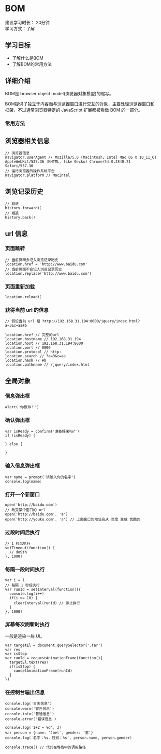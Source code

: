 # BOM
建议学习时长： 20分钟  
学习方式：了解  

## 学习目标
* 了解什么是BOM
* 了解BOM的常用方法

## 详细介绍
BOM是 browser object model(浏览器对象模型)的缩写。

BOM提供了独立于内容而与浏览器窗口进行交互的对象，主要处理浏览器窗口和框架，不过通常浏览器特定的 JavaScript 扩展都被看做 BOM 的一部分。

### 常用方法
## 浏览器相关信息
```
// 浏览器信息
navigator.userAgent // Mozilla/5.0 (Macintosh; Intel Mac OS X 10_11_6) AppleWebKit/537.36 (KHTML, like Gecko) Chrome/54.0.2840.71 Safari/537.36
// 运行浏览器的操作系统平台
navigator.platform // MacIntel
```

## 浏览记录历史
```
// 前进
history.forward()
// 后退
history.back()
```

## url 信息
### 页面跳转
```
// 当前页面会记入浏览记录历史
location.href = 'http://www.baidu.com'
// 当前页面不会记入浏览记录历史
location.replace('http://www.baidu.com')
```

### 页面重新加载
```
location.reload()
```

### 获得当前 url 的信息
```
// 假设当前 url 是 http://192.168.31.194:8000/jquery/index.html?a=3&c=aa#b

location.href // 完整的url
location.hostname // 192.168.31.194
location.host // 192.168.31.194:8000
location.port // 8000
location.protocol // http:
location.search // ?a=3&c=aa
location.hash // #b
location.pathname // /jquery/index.html

```

## 全局对象
### 信息弹出框
```
alert('你很帅！')
```

### 确认弹出框
```
var isReady = confirm('准备好来吗?')
if (isReady) {
  
} else {
  
}
```

### 输入信息弹出框
```
var name = prompt('请输入你的名字')
console.log(name)
```

### 打开一个新窗口
```
open('http://baidu.com')
// 改变某个窗口的 url
open('http://baidu.com', 'a')
open('http://youku.com', 'a') // 上面窗口的地址会从 百度 变成 优酷的
```

### 过段时间后执行
```
// 1 秒后执行
setTimeout(function() {
  // doSth
}, 1000)

```

### 每隔一段时间执行
```
var i = 1
// 每隔 1 秒后执行
var runId = setInterval(function(){
  console.log(i++)
  if(i >= 10) {
    clearInterval(runId) // 停止执行
  }
}, 1000)
```

### 屏幕每次刷新时执行
一般是渲染一些 UI。
```
var targetEl = document.querySelector('.tar')
var res
var isStop
var runId = requestAnimationFrame(function(){
  targetEl.text(res)
  if(isStop) {
    cancelAnimationFrame(runId)
  }
})
```

### 在控制台输出信息
```
console.log('日志信息')
console.warn('警告信息')
console.info('普通信息')
console.error('错误信息')

console.log('1+2 = %d', 3)
var person = {name: 'Joel', gender: '男'}
console.log('名字：%s，性别：%s', person.name, person.gender)

console.trace() // 代码在堆栈中的调用路径
```